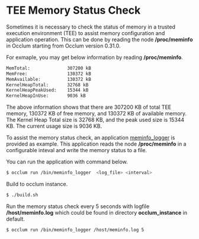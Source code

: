 # TEE Memory Status Check

Sometimes it is necessary to check the status of memory in a trusted execution environment (TEE) to assist memory configuration and application operation.
This can be done by reading the node **/proc/meminfo** in Occlum starting from Occlum version 0.31.0.

For exmaple, you may get below information by reading **/proc/meminfo**.
```bash
MemTotal:              307200 kB
MemFree:               130372 kB
MemAvailable:          130372 kB
KernelHeapTotal:       32768 kB
KernelHeapPeakUsed:    15344 kB
KernelHeapInUse:       9036 kB
```

The above information shows that there are 307200 KB of total TEE memory, 130372 KB of free memory, and 130372 KB of available memory. The Kernel Heap Total size is 32768 KB, and the peak used size is 15344 KB. The current usage size is 9036 KB.

To assist the memory status check, an application [meminfo_logger](./meminfo_logger.c) is provided as example.
This application reads the node **/proc/meminfo** in a configurable inteval and write the memory status to a file.

You can run the application with command below.
```bash
$ occlum run /bin/meminfo_logger  <log_file> <interval>
```

Build to occlum instance.
```bash
$ ./build.sh
```

Run the memory status check every 5 seconds with logfile **/host/meminfo.log** which could be found in directory **occlum_instance** in default.
```bash
$ occlum run /bin/meminfo_logger /host/meminfo.log 5
```
